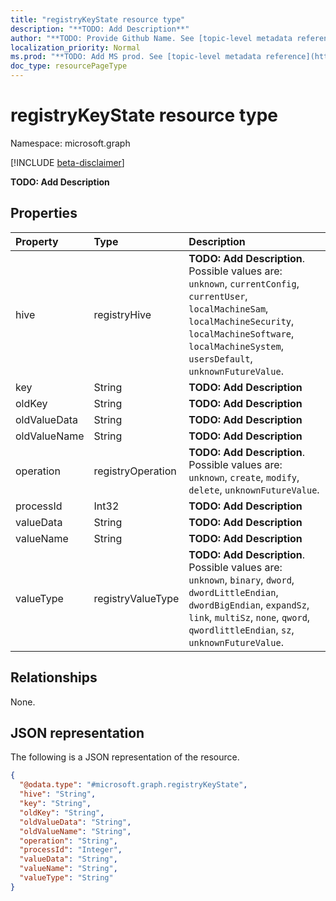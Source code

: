 ```yaml
---
title: "registryKeyState resource type"
description: "**TODO: Add Description**"
author: "**TODO: Provide Github Name. See [topic-level metadata reference](https://msgo.azurewebsites.net/add/document/guidelines/metadata.html#topic-level-metadata)**"
localization_priority: Normal
ms.prod: "**TODO: Add MS prod. See [topic-level metadata reference](https://msgo.azurewebsites.net/add/document/guidelines/metadata.html#topic-level-metadata)**"
doc_type: resourcePageType
---
```


# registryKeyState resource type

Namespace: microsoft.graph

[!INCLUDE [beta-disclaimer](../../includes/beta-disclaimer.md)]

**TODO: Add Description**

## Properties
|Property|Type|Description|
|:---|:---|:---|
|hive|registryHive|**TODO: Add Description**. Possible values are: `unknown`, `currentConfig`, `currentUser`, `localMachineSam`, `localMachineSecurity`, `localMachineSoftware`, `localMachineSystem`, `usersDefault`, `unknownFutureValue`.|
|key|String|**TODO: Add Description**|
|oldKey|String|**TODO: Add Description**|
|oldValueData|String|**TODO: Add Description**|
|oldValueName|String|**TODO: Add Description**|
|operation|registryOperation|**TODO: Add Description**. Possible values are: `unknown`, `create`, `modify`, `delete`, `unknownFutureValue`.|
|processId|Int32|**TODO: Add Description**|
|valueData|String|**TODO: Add Description**|
|valueName|String|**TODO: Add Description**|
|valueType|registryValueType|**TODO: Add Description**. Possible values are: `unknown`, `binary`, `dword`, `dwordLittleEndian`, `dwordBigEndian`, `expandSz`, `link`, `multiSz`, `none`, `qword`, `qwordlittleEndian`, `sz`, `unknownFutureValue`.|

## Relationships
None.

## JSON representation
The following is a JSON representation of the resource.
<!-- {
  "blockType": "resource",
  "@odata.type": "microsoft.graph.registryKeyState"
}
-->
``` json
{
  "@odata.type": "#microsoft.graph.registryKeyState",
  "hive": "String",
  "key": "String",
  "oldKey": "String",
  "oldValueData": "String",
  "oldValueName": "String",
  "operation": "String",
  "processId": "Integer",
  "valueData": "String",
  "valueName": "String",
  "valueType": "String"
}
```

